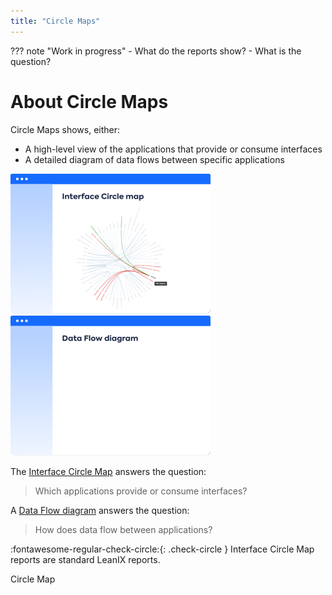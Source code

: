 ```yaml
---
title: "Circle Maps"
---
```


??? note "Work in progress"
    - What do the reports show?
    - What is the question?

# About Circle Maps

Circle Maps shows, either:

- A high-level view of the applications that provide or consume interfaces
- A detailed diagram of data flows between specific applications

[![Interface Circle Map report](../assets/images/interface-circle-map-thumbnail.png)][interface]
[![Data Flow diagram](../assets/images/data-flow-thumbnail.png)][data-flow]

<!--
![](https://www.leanix.net/hubfs/2019%20LX%20Website/General/Illu/ia-interface-circle-8-Col-XL.svg) ![](https://www.leanix.net/hubfs/2019-LX-Website/Product/UC%20-%20IntArch/ia-information-flow-8-Col-XL.svg)
--> 


The [Interface Circle Map][interface] answers the question:

>Which applications provide or consume interfaces?

A [Data Flow diagram][data-flow] answers the question:

>How does data flow between applications?

:fontawesome-regular-check-circle:{: .check-circle }  Interface Circle Map reports are standard LeanIX reports.

<!-- Links --> 

[interface]: interface-circle-map-report.md "Interface Circle Map report"
[data-flow]: data-flow-diagram.md "Data Flow diagram"
Circle Map
